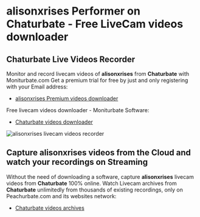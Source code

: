 # alisonxrises Performer on Chaturbate - Free LiveCam videos downloader

## Chaturbate Live Videos Recorder

Monitor and record livecam videos of **alisonxrises** from **Chaturbate** with Moniturbate.com
Get a premium trial for free by just and only registering with your Email address:
* [alisonxrises Premium videos downloader](https://moniturbate.com/request-demo-licence-key.html)

Free livecam videos downloader - Moniturbate Software:
* [Chaturbate videos downloader](https://moniturbate.com/moniturbate-download-software.html)

![alisonxrises livecam videos recorder](https://peachurnet.com/templates/moniturbate-software.png)


## Capture alisonxrises videos from the Cloud and watch your recordings on Streaming

Without the need of downloading a software, capture **alisonxrises** livecam videos from **Chaturbate** 100% online.
Watch Livecam archives from **Chaturbate** unlimitedly from thousands of existing recordings, only on Peachurbate.com and its websites network:
* [Chaturbate videos archives](https://peachurnet.com/)